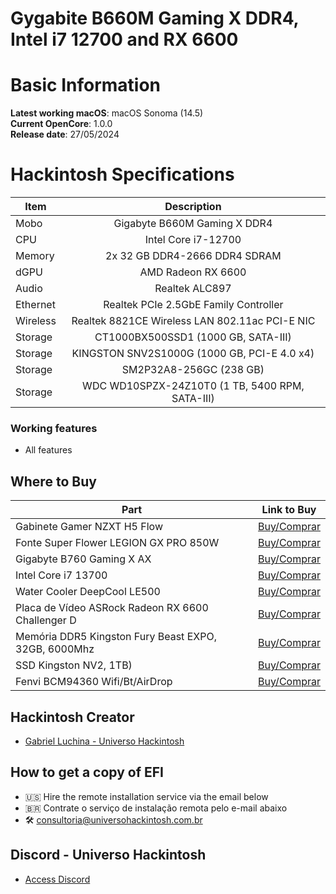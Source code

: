 # Gygabite B660M Gaming X DDR4, Intel i7 12700 and RX 6600

# Basic Information

**Latest working macOS**: macOS Sonoma (14.5)
<br>
**Current OpenCore**: 1.0.0
<br>
**Release date**: 27/05/2024

# Hackintosh Specifications
|Item|Description|
|-|:-------:|
|Mobo|Gigabyte B660M Gaming X DDR4|
|CPU|Intel Core i7-12700|
|Memory|2x 32 GB DDR4-2666 DDR4 SDRAM|
|dGPU|AMD Radeon RX 6600|
|Audio|Realtek ALC897|
|Ethernet|Realtek PCIe 2.5GbE Family Controller|
|Wireless|Realtek 8821CE Wireless LAN 802.11ac PCI-E NIC|
|Storage|CT1000BX500SSD1  (1000 GB, SATA-III)|
|Storage|KINGSTON SNV2S1000G  (1000 GB, PCI-E 4.0 x4)|
|Storage|SM2P32A8-256GC  (238 GB)|
|Storage|WDC WD10SPZX-24Z10T0  (1 TB, 5400 RPM, SATA-III)|

### Working features
- All features

## Where to Buy

|Part|Link to Buy|
|-|:-------:|
|Gabinete Gamer NZXT H5 Flow|[Buy/Comprar](https://www.terabyteshop.com.br/produto/23345/gabinete-gamer-nzxt-h5-flow-mid-tower-vidro-temperado-atx-white-sem-fonte-com-2-fans-cc-h51fw-01?p=880853)|
|Fonte Super Flower LEGION GX PRO 850W|[Buy/Comprar](https://www.terabyteshop.com.br/produto/17901/fonte-super-flower-legion-gx-pro-850w-80-plus-gold-pfc-ativo-semi-modular-sf-850p14xe?p=880853)|
|Gigabyte B760 Gaming X AX|[Buy/Comprar](https://www.terabyteshop.com.br/produto/24675/placa-mae-gigabyte-b760-gaming-x-ax-chipset-b760-intel-lga-1700-atx-ddr5?p=880853)|
|Intel Core i7 13700|[Buy/Comprar](https://www.terabyteshop.com.br/produto/24091/processador-intel-core-i7-13700-21ghz-52ghz-turbo-13-geracao-16-cores-24-threads-lga-1700-bx8071513700?p=880853)|
|Water Cooler DeepCool LE500|[Buy/Comprar](https://www.terabyteshop.com.br/produto/22309/water-cooler-deepcool-le500-led-6-cores-240mm-intel-amd-r-le500-bklnmc-g-1?p=880853)|
|Placa de Vídeo ASRock Radeon RX 6600 Challenger D|[Buy/Comprar](https://www.terabyteshop.com.br/produto/19808/placa-de-video-asrock-radeon-rx-6600-challenger-d-8gb-gddr6-fsr-ray-tracing-90-ga2rzz-00uanf?p=880853)|
|Memória DDR5 Kingston Fury Beast EXPO, 32GB, 6000Mhz|[Buy/Comprar](https://www.terabyteshop.com.br/produto/24318/memoria-ddr5-kingston-fury-beast-expo-32gb-6000mhz-black-kf560c36bbe-32?p=880853)|
|SSD Kingston NV2, 1TB)|[Buy/Comprar](https://www.terabyteshop.com.br/produto/23000/ssd-kingston-nv2-1tb-m2-nvme-2280-leitura-3500mbs-e-gravacao-2100mbs-snv2s1000g?p=880853)|
|Fenvi BCM94360 Wifi/Bt/AirDrop|[Buy/Comprar](https://s.click.aliexpress.com/e/_Dkitndd)|

## Hackintosh Creator
- [Gabriel Luchina - Universo Hackintosh](https://luchina.com.br)

## How to get a copy of EFI
- 🇺🇸 Hire the remote installation service via the email below
- 🇧🇷 Contrate o serviço de instalação remota pelo e-mail abaixo
- 🛠️ [consultoria@universohackintosh.com.br](mailto:consultoria@universohackintosh.com.br)

## Discord - Universo Hackintosh
- [Access Discord](https://discord.universohackintosh.com.br)

